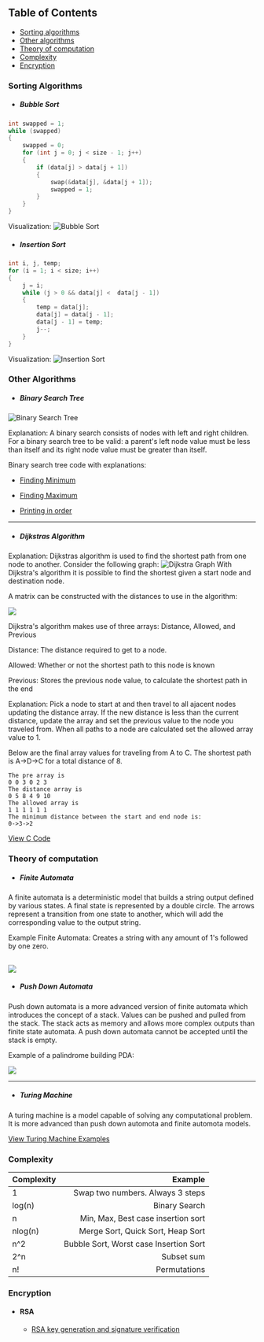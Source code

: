 ## Table of Contents
* [Sorting algorithms](#sorting)
* [Other algorithms](#other)
* [Theory of computation](#computation)
* [Complexity](#complexity)
* [Encryption](#encryption)

### <a name = "sorting"></a> Sorting Algorithms
* ##### Bubble Sort
```c	
int swapped = 1;	
while (swapped)
{
	swapped = 0;
	for (int j = 0; j < size - 1; j++)
	{
		if (data[j] > data[j + 1])
		{
			swap(&data[j], &data[j + 1]);
			swapped = 1;
		}
	}
}
```
Visualization:
![Bubble Sort](https://files.catbox.moe/bvwejh.gif)
* ##### Insertion Sort
```c
int i, j, temp;
for (i = 1; i < size; i++)
{
	j = i;
	while (j > 0 && data[j] <  data[j - 1])
	{
		temp = data[j];
		data[j] = data[j - 1];
		data[j - 1] = temp;
		j--;
	}
}
```
Visualization:
![Insertion Sort](https://files.catbox.moe/xf8cjs.gif)

### <a name = "other"></a> Other Algorithms

* ##### Binary Search Tree

![Binary Search Tree](https://upload.wikimedia.org/wikipedia/commons/thumb/d/da/Binary_search_tree.svg/300px-Binary_search_tree.svg.png)

Explanation: A binary search consists of nodes with left and right children. For a binary search tree to be valid: a parent's left node value must be less than itself and its right node value must be greater than itself.

Binary search tree code with explanations:


* [Finding Minimum](https://github.com/kevinmurphy678/3700_Dict/blob/master/BST/main.c#L104)

* [Finding Maximum](https://github.com/kevinmurphy678/3700_Dict/blob/master/BST/main.c#L95)

* [Printing in order](https://github.com/kevinmurphy678/3700_Dict/blob/master/BST/main.c#L121)

----


* ##### Dijkstras Algorithm
Explanation: Dijkstras algorithm is used to find the shortest path from one node to another. Consider the following graph:
![Dijkstra Graph](https://files.catbox.moe/yi30on.png)
With Dijkstra's algorithm it is possible to find the shortest given a start node and destination node. 

A matrix can be  constructed with the distances to use in the algorithm:

![](https://files.catbox.moe/fgxu66.png)

Dijkstra's algorithm makes use of three arrays:
Distance, Allowed, and Previous


Distance: The distance required to get to a node.

Allowed: Whether or not the shortest path to this node is known

Previous: Stores the previous node value, to calculate the shortest path in the end


Explanation: Pick a node to start at and then travel to all ajacent nodes updating the distance array. If the new distance is less than the current distance, update the array and set the previous value to the node you traveled from. When all paths to a node are calculated set the allowed array value to 1.

Below are the final array values for traveling from A to C. The shortest path is A->D->C for a total distance of 8.
```
The pre array is
0 0 3 0 2 3
The distance array is
0 5 8 4 9 10
The allowed array is
1 1 1 1 1 1
The minimum distance between the start and end node is:
0->3->2
```
[View C Code](https://github.com/kevinmurphy678/3700_Dict/tree/master/DIJKSTRA)


### <a name = "computation"></a> Theory of computation

* ##### Finite Automata
A finite automata is a deterministic model that builds a string output defined by various states. A final state is represented by a double circle. The arrows represent a transition from one state to another, which will add the corresponding value to the output string.


Example Finite Automata: Creates a string with any amount of 1's followed by one zero.


![](https://files.catbox.moe/nwlbp3.png)
----

* ##### Push Down Automata

Push down automata is a more advanced version of finite automata which introduces the concept of a stack. Values can be pushed and pulled from the stack. The stack acts as memory and allows more complex outputs than finite state automata. A push down automata cannot be accepted until the stack is empty.

Example of a palindrome building PDA:

![](https://files.catbox.moe/4ikkq9.png)


----

* ##### Turing Machine

A turing machine is a model capable of solving any computational problem. It is more advanced than push down automota and finite automota models. 

[View Turing Machine Examples](https://github.com/kevinmurphy678/3700_Dict/blob/master/Turing%20Machine/Turing%20Machine%20Examples.pdf)

### <a name = "complexity"></a> Complexity


| Complexity        | Example    |
| ------------- |-------------:| 
| 1           | Swap two numbers. Always 3 steps | 
| log(n)      | Binary Search      | 
| n           | Min, Max, Best case insertion sort      |   
| nlog(n)     | Merge Sort, Quick Sort, Heap Sort      |   
| n^2          | Bubble Sort, Worst case Insertion Sort      |   
| 2^n        | Subset sum     |   
| n!           | Permutations      |   

### <a name = "encryption"></a> Encryption

* #### RSA
	- [RSA key generation and signature verification](https://github.com/kevinmurphy678/3700_Dict/blob/master/RSA.md)
